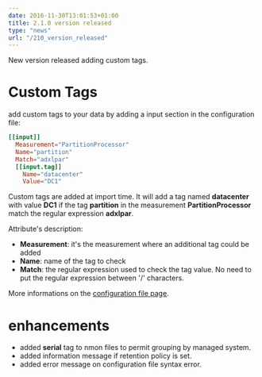 ```yaml
---
date: 2016-11-30T13:01:53+01:00
title: 2.1.0 version released
type: "news"
url: "/210_version_released"
---
```

New version released adding custom tags.

<!--more-->

# Custom Tags

add custom tags to your data by adding a input section in the configuration file:

``` toml
[[input]]
  Measurement="PartitionProcessor"
  Name="partition"
  Match="adxlpar"
  [[input.tag]]
    Name="datacenter"
    Value="DC1"
```
Custom tags are added at import time.
It will add a tag named **datacenter** with value **DC1** if the tag **partition** in the measurement **PartitionProcessor** match the regular expression **adxlpar**.

Attribute's description:

  * **Measurement**: it's the measurement where an additional tag could be added
  * **Name**: name of the tag to check
  * **Match**: the regular expression used to check the tag value. No need to put the regular expression between '/' characters.

More informations on the [configuration file page](/configuration/file/).

# enhancements

  * added **serial** tag to nmon files to permit grouping by managed system.
  * added information message if retention policy is set.
  * added error message on configuration file syntax error.
